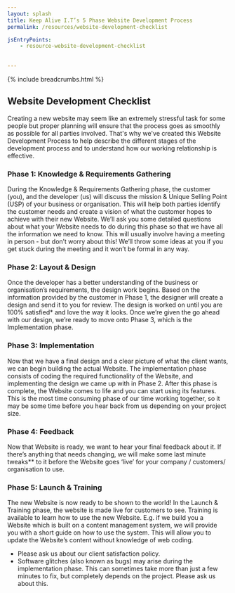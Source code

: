 ```yaml
---
layout: splash
title: Keep Alive I.T’s 5 Phase Website Development Process
permalink: /resources/website-development-checklist

jsEntryPoints:
    - resource-website-development-checklist
    
    
---
```


{% include breadcrumbs.html %}

## Website Development Checklist
Creating a new website may seem like an extremely stressful task for some people but proper planning will ensure that the process goes as smoothly as possible for all parties involved. That's why we've created this Website Development Process to help describe the different stages of the development process and to understand how our working relationship is effective. 

### Phase 1: Knowledge & Requirements Gathering
During the Knowledge & Requirements Gathering phase, the customer (you), and the developer (us) will discuss the mission & Unique Selling Point (USP) of your business or organisation. This will help both parties identify the customer needs and create a vision of what the customer hopes to achieve with their new Website. We’ll ask you some detailed questions about what your Website needs to do during this phase so that we have all the information we need to know. This will usually involve having a meeting in person - but don’t worry about this! We’ll throw some ideas at you if you get stuck during the meeting and it won’t be formal in any way.

### Phase 2: Layout & Design
Once the developer has a better understanding of the business or organisation’s requirements, the design work begins. Based on the information provided by the customer in Phase 1, the designer will create a design and send it to you for review. The design is worked on until you are 100% satisfied* and love the way it looks. Once we’re given the go ahead with our design, we’re ready to move onto Phase 3, which is the Implementation phase.

### Phase 3: Implementation
Now that we have a final design and a clear picture of what the client wants, we can begin building the actual Website. The implementation phase consists of coding the required functionality of the Website, and implementing the design we came up with in Phase 2. 
After this phase is complete, the Website comes to life and you can start using its features. This is the most time consuming phase of our time working together, so it may be some time before you hear back from us depending on your project size.

### Phase 4: Feedback 
Now that Website is ready, we want to hear your final feedback about it. If there’s anything that needs changing, we will make some last minute tweaks** to it before the Website goes ‘live’ for your company / customers/ organisation to use.

### Phase 5: Launch & Training
The new Website is now ready to be shown to the world! In the Launch & Training phase, the website is made live for customers to see. Training is available to learn how to use the new Website. E.g. if we build you a Website which is built on a content management system, we will provide you with a short guide on how to use the system. This will allow you to update the Website’s content without knowledge of web coding.

* Please ask us about our client satisfaction policy.
* Software glitches (also known as bugs) may arise during the implementation phase. This can sometimes take more than just a few minutes to fix, but completely depends on the project. Please ask us about this.